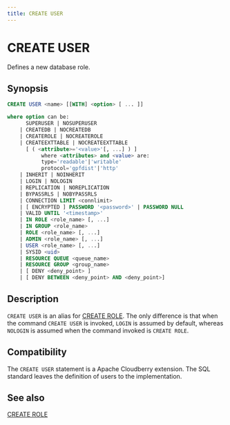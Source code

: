```yaml
---
title: CREATE USER
---
```


# CREATE USER

Defines a new database role.

## Synopsis

```sql
CREATE USER <name> [[WITH] <option> [ ... ]]

where option can be:
      SUPERUSER | NOSUPERUSER
    | CREATEDB | NOCREATEDB
    | CREATEROLE | NOCREATEROLE
    | CREATEEXTTABLE | NOCREATEEXTTABLE 
      [ ( <attribute>='<value>'[, ...] ) ]
           where <attributes> and <value> are:
           type='readable'|'writable'
           protocol='gpfdist'|'http'
    | INHERIT | NOINHERIT
    | LOGIN | NOLOGIN
    | REPLICATION | NOREPLICATION
    | BYPASSRLS | NOBYPASSRLS
    | CONNECTION LIMIT <connlimit>
    | [ ENCRYPTED ] PASSWORD '<password>' | PASSWORD NULL
    | VALID UNTIL '<timestamp>'
    | IN ROLE <role_name> [, ...]
    | IN GROUP <role_name>
    | ROLE <role_name> [, ...]
    | ADMIN <role_name> [, ...]
    | USER <role_name> [, ...]
    | SYSID <uid>
    | RESOURCE QUEUE <queue_name>
    | RESOURCE GROUP <group_name>
    | [ DENY <deny_point> ]
    | [ DENY BETWEEN <deny_point> AND <deny_point>]
```

## Description

`CREATE USER` is an alias for [CREATE ROLE](/docs/sql-stmts/create-role.md). The only difference is that when the command `CREATE USER` is invoked, `LOGIN` is assumed by default, whereas `NOLOGIN` is assumed when the command invoked is `CREATE ROLE`.

## Compatibility

The `CREATE USER` statement is a Apache Cloudberry extension. The SQL standard leaves the definition of users to the implementation.

## See also

[CREATE ROLE](/docs/sql-stmts/create-role.md)
